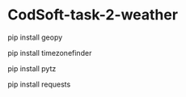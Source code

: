 # CodSoft-task-2-weather

pip install geopy

pip install timezonefinder

pip install pytz

pip install requests
